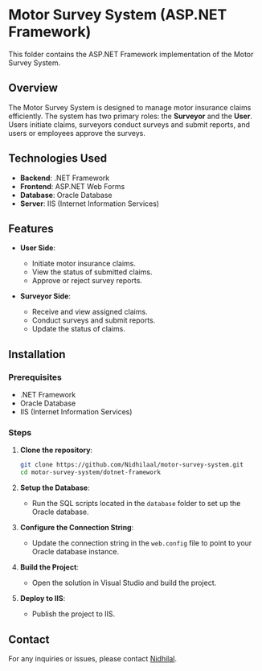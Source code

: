 # Motor Survey System (ASP.NET Framework)

This folder contains the ASP.NET Framework implementation of the Motor Survey System.

## Overview

The Motor Survey System is designed to manage motor insurance claims efficiently. The system has two primary roles: the **Surveyor** and the **User**. Users initiate claims, surveyors conduct surveys and submit reports, and users or employees approve the surveys.

## Technologies Used

- **Backend**: .NET Framework
- **Frontend**: ASP.NET Web Forms
- **Database**: Oracle Database
- **Server**: IIS (Internet Information Services)

## Features

- **User Side**:
  - Initiate motor insurance claims.
  - View the status of submitted claims.
  - Approve or reject survey reports.

- **Surveyor Side**:
  - Receive and view assigned claims.
  - Conduct surveys and submit reports.
  - Update the status of claims.

## Installation

### Prerequisites

- .NET Framework
- Oracle Database
- IIS (Internet Information Services)

### Steps

1. **Clone the repository**:
    ```bash
    git clone https://github.com/Nidhilaal/motor-survey-system.git
    cd motor-survey-system/dotnet-framework
    ```

2. **Setup the Database**:
   - Run the SQL scripts located in the `database` folder to set up the Oracle database.

3. **Configure the Connection String**:
   - Update the connection string in the `web.config` file to point to your Oracle database instance.

4. **Build the Project**:
   - Open the solution in Visual Studio and build the project.

5. **Deploy to IIS**:
   - Publish the project to IIS.


## Contact

For any inquiries or issues, please contact [Nidhilal](mailto:msnidhilal@16gmail.com).
